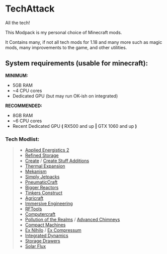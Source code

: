 # TechAttack
 All the tech!

This Modpack is my personal choice of Minecraft mods.

It Contains many, if not all tech mods for 1.18 and many more such as magic mods, many improvements to the game, and other utilities.

## System requirements (usable for minecraft):
**MINIMUM:**
- 5GB RAM
- ~4 CPU cores
- Dedicated GPU (but may run OK-ish on integrated)

**RECOMMENDED:**
- 8GB RAM
- ~6 CPU cores
- Recent Dedicated GPU **(** RX500 and up **|** GTX 1060 and up **)**


### Tech Modlist:
> - [Applied Energistics 2](https://appliedenergistics.github.io/getting-started)
> - [Refined Storage](https://refinedmods.com/refined-storage/wiki/getting-started.html)
> - [Create](https://github.com/Creators-of-Create/Create/wiki/The-Basics-of-Rotation-in-Create) / [Create Stuff Additions](https://www.curseforge.com/minecraft/mc-mods/create-stuff-additions)
> - [Thermal Expansion](http://teamcofh.com/docs/1.12/thermal-expansion/)
> - [Mekanism](https://wiki.aidancbrady.com/wiki/Tutorials/Getting_Started)
> - [Simply Jetpacks](https://github.com/Tomson124/SimplyJetpacks2#simply-jetpacks-2)
> - [PneumaticCraft](https://github.com/TeamPneumatic/pnc-repressurized/wiki)
> - [Bigger Reactors](https://www.curseforge.com/minecraft/mc-mods/extreme-reactors)
> - [Tinkers Construct](https://www.curseforge.com/minecraft/mc-mods/tinkers-construct)
> - [Agricraft](https://www.curseforge.com/minecraft/mc-mods/agricraft)
> - [Immersive Engineering](https://github.com/BluSunrize/ImmersiveEngineering/wiki/Getting-Started)
> - [RFTools](https://github.com/McJtyMods/RFTools/wiki/RFTools-Manual)
> - [Computercraft](https://tweaked.cc/)
> - [Pollution of the Realms](https://www.curseforge.com/minecraft/mc-mods/pollution-of-the-realms) / [Advanced Chimneys](https://www.curseforge.com/minecraft/mc-mods/advanced-chimneys)
> - [Compact Machines](https://www.curseforge.com/minecraft/mc-mods/compact-machines)
> - [Ex Nihilo](https://www.curseforge.com/minecraft/mc-mods/ex-nihilo-sequentia) / [Ex Compressum](https://www.curseforge.com/minecraft/mc-mods/ex-compressum)
> - [Integrated Dynamics](https://integrateddynamics.rubensworks.net/book/tutorials/menrilBasics.html)
> - [Storage Drawers](https://www.curseforge.com/minecraft/mc-mods/storage-drawers)
> - [Solar Flux](https://www.curseforge.com/minecraft/mc-mods/solar-flux-reborn)